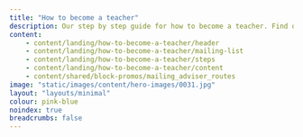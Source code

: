 ```yaml
---
title: "How to become a teacher"
description: Our step by step guide for how to become a teacher. Find out more about checking your qualifications, how to fund your training, and applying to train to be a teacher.
content:
    - content/landing/how-to-become-a-teacher/header
    - content/landing/how-to-become-a-teacher/mailing-list
    - content/landing/how-to-become-a-teacher/steps
    - content/landing/how-to-become-a-teacher/content
    - content/shared/block-promos/mailing_adviser_routes
image: "static/images/content/hero-images/0031.jpg"
layout: "layouts/minimal"
colour: pink-blue  
noindex: true
breadcrumbs: false
---
```

